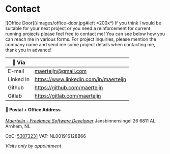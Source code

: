 # Contact

![Office Door](/images/office-door.jpg#left =200x*) If you think I would be suitable for your next project or you need a reinforcement for current running projects please feel free to contact me! You can see below how you can reach me in various forms. For project inquiries, please mention the company name and send me some project details when contacting me, thank you in advance!

| :satellite: Via       |                                        |
| --------------------- | -------------------------------------- |
| E-mail                | maerteijn@gmail.com                    |
| Linked In             | https://www.linkedin.com/in/maerteijn  |
| Github                | https://github.com/maerteijn           |
| Gitlab                | https://gitlab.com/maerteijn           |


#### :office: Postal + Office Address
[*Maerteijn - Freelance Software Developer*](https://goo.gl/maps/Pr3t1pmqjMt9Y3gaA)
Jansbinnensingel 26
6811 AL
Arnhem, NL

CoC: [53073231](https://www.kvk.nl/zoeken/?source=all&q=maerteijn)
VAT: NL001916128B66

*Visits only by appointment*